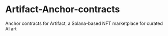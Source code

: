 # Artifact-Anchor-contracts
Anchor contracts for Artifact, a Solana-based NFT marketplace for curated AI art
